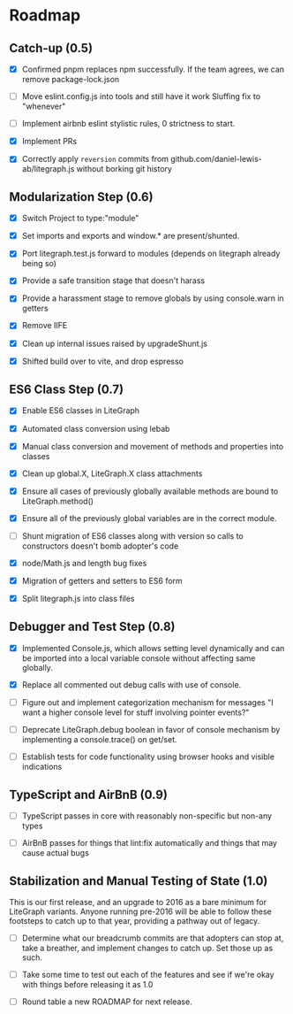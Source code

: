 
# Roadmap

## Catch-up (0.5)

- [x] Confirmed pnpm replaces npm successfully.  If the team agrees, we can remove package-lock.json

- [ ] Move eslint.config.js into tools and still have it work
    Sluffing fix to "whenever"

- [ ] Implement airbnb eslint stylistic rules, 0 strictness to start.

- [x] Implement PRs

- [x] Correctly apply `reversion` commits from github.com/daniel-lewis-ab/litegraph.js without borking git history

## Modularization Step (0.6)

- [x] Switch Project to type:"module"

- [x] Set imports and exports and window.* are present/shunted.

- [x] Port litegraph.test.js forward to modules (depends on litegraph already being so)

- [x] Provide a safe transition stage that doesn't harass

- [x] Provide a harassment stage to remove globals by using console.warn in getters

- [x] Remove IIFE

- [x] Clean up internal issues raised by upgradeShunt.js

- [x] Shifted build over to vite, and drop espresso

## ES6 Class Step (0.7)

- [x] Enable ES6 classes in LiteGraph

- [x] Automated class conversion using lebab

- [x] Manual class conversion and movement of methods and properties into classes

- [x] Clean up global.X, LiteGraph.X class attachments

- [x] Ensure all cases of previously globally available methods are bound to LiteGraph.method()

- [x] Ensure all of the previously global variables are in the correct module.

- [ ] Shunt migration of ES6 classes along with version so calls to constructors doesn't bomb adopter's code

- [x] node/Math.js and length bug fixes

- [x] Migration of getters and setters to ES6 form

- [x] Split litegraph.js into class files

## Debugger and Test Step (0.8)

- [x] Implemented Console.js, which allows setting level dynamically and can be imported into a local variable console without affecting same globally.

- [x] Replace all commented out debug calls with use of console.

- [ ] Figure out and implement categorization mechanism for messages "I want a higher console level for stuff involving pointer events?"

- [ ] Deprecate LiteGraph.debug boolean in favor of console mechanism by implementing a console.trace() on get/set.

- [ ] Establish tests for code functionality using browser hooks and visible indications

## TypeScript and AirBnB (0.9)

- [ ] TypeScript passes in core with reasonably non-specific but non-any types

- [ ] AirBnB passes for things that lint:fix automatically and things that may cause actual bugs

## Stabilization and Manual Testing of State (1.0)

This is our first release, and an upgrade to 2016 as a bare minimum for LiteGraph variants.  Anyone running pre-2016 will be able to follow these footsteps to catch up to that year, providing a pathway out of legacy.

- [ ] Determine what our breadcrumb commits are that adopters can stop at, take a breather, and implement changes to catch up.  Set those up as such.

- [ ] Take some time to test out each of the features and see if we're okay with things before releasing it as 1.0

- [ ] Round table a new ROADMAP for next release.

